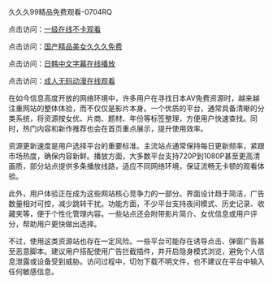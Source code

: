 久久久99精品免费观看-0704RQ


点击访问：<a href="https://bsdf-5f5.pages.dev/">一级在线不卡观看</a>

点击访问：<a href="https://cfad.pages.dev/">国产精品美女久久久免费</a>

点击访问：<a href="https://gfd-5xg.pages.dev/">日韩中文字幕在线播放</a>

点击访问：<a href="https://fdhf-454.pages.dev/">成人无码动漫在线观看</a>

在如今信息高度开放的网络环境中，许多用户在寻找日本AV免费资源时，越来越注重网站的整体体验，而不仅仅是影片本身。一个优质的平台，通常具备清晰的分类系统，将资源按女优、片商、题材、年份等标签整理，方便用户快速查找。同时，热门内容和新作推荐也会在首页重点展示，提升使用效率。

资源更新速度是用户选择平台的重要标准。主流站点通常保持每日更新频率，紧跟市场热度，确保内容新鲜。播放方面，大多数平台支持720P到1080P甚至更高清画质，部分站点提供多条播放线路，适应不同网络环境，保证流畅无卡顿的观看体验。

此外，用户体验正在成为这些网站核心竞争力的一部分。界面设计趋于简洁，广告数量相对可控，减少跳转干扰。功能方面，不少平台支持夜间模式、历史记录、收藏夹等，便于个性化管理内容。一些站点还会附带影片简介、女优信息或用户评分，帮助用户更快做出选择。

不过，使用这类资源站也存在一定风险。一些平台可能存在诱导点击、弹窗广告甚至恶意脚本。建议用户搭配使用广告拦截插件，并开启隐身模式浏览，避免个人信息泄露或设备受到威胁。访问过程中，切勿下载不明文件，也不建议在平台中输入任何敏感信息。

<span style="display:none;">[Canonical link](https://github.com/R20250704/So7 ）</span>

